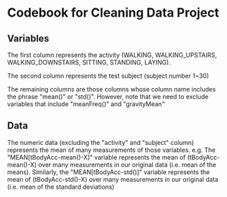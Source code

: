 # Codebook for Cleaning Data Project

## Variables

The first column represents the activity (WALKING, WALKING_UPSTAIRS, WALKING_DOWNSTAIRS, SITTING, STANDING, LAYING).

The second column represents the test subject (subject number 1~30)

The remaining columns are those columns whose column name includes the phrase "mean()" or "std()". However, note that we need to exclude variables that include "meanFreq()" and "gravityMean"


## Data

The numeric data (excluding the "activity" and "subject" column) represents the mean of many measurements of those variables. e.g. The "MEAN[tBodyAcc-mean()-X]" variable represents the mean of (tBodyAcc-mean()-X) over many measurements in our original data (i.e. mean of the means). Similarly, the "MEAN[tBodyAcc-std()]" variable represents the mean of (tBodyAcc-std()-X) over many measurements in our original data (i.e. mean of the standard deviations)